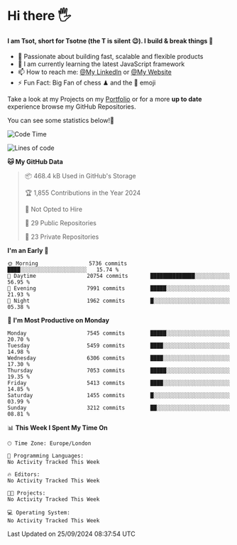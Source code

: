# Hi there :raised_hand_with_fingers_splayed:
#### I am Tsot, short for Tsotne (the T is silent :wink:). I build & break things :space_invader:
- :telescope: Passionate about building fast, scalable and flexible products
- :seedling: I am currently learning the latest JavaScript framework 
- :mailbox: How to reach me: [@My LinkedIn](https://www.linkedin.com/in/tsotne-gvadzabia/) or [@My Website](https://tsotne.co.uk/contact)
- :zap: Fun Fact: Big Fan of chess ♟ and the 👾 emoji

Take a look at my Projects on my [Portfolio](https://tsotne.co.uk/) or for a more **up to date** experience browse my GitHub Repositories.

You can see some statistics below!:space_invader:
<!--START_SECTION:waka-->
![Code Time](http://img.shields.io/badge/Code%20Time-761%20hrs%202%20mins-blue)

![Lines of code](https://img.shields.io/badge/From%20Hello%20World%20I%27ve%20Written-12.9%20million%20lines%20of%20code-blue)

**🐱 My GitHub Data** 

> 📦 468.4 kB Used in GitHub's Storage 
 > 
> 🏆 1,855 Contributions in the Year 2024
 > 
> 🚫 Not Opted to Hire
 > 
> 📜 29 Public Repositories 
 > 
> 🔑 23 Private Repositories 
 > 
**I'm an Early 🐤** 

```text
🌞 Morning                5736 commits        ████░░░░░░░░░░░░░░░░░░░░░   15.74 % 
🌆 Daytime                20754 commits       ██████████████░░░░░░░░░░░   56.95 % 
🌃 Evening                7991 commits        █████░░░░░░░░░░░░░░░░░░░░   21.93 % 
🌙 Night                  1962 commits        █░░░░░░░░░░░░░░░░░░░░░░░░   05.38 % 
```
📅 **I'm Most Productive on Monday** 

```text
Monday                   7545 commits        █████░░░░░░░░░░░░░░░░░░░░   20.70 % 
Tuesday                  5459 commits        ████░░░░░░░░░░░░░░░░░░░░░   14.98 % 
Wednesday                6306 commits        ████░░░░░░░░░░░░░░░░░░░░░   17.30 % 
Thursday                 7053 commits        █████░░░░░░░░░░░░░░░░░░░░   19.35 % 
Friday                   5413 commits        ████░░░░░░░░░░░░░░░░░░░░░   14.85 % 
Saturday                 1455 commits        █░░░░░░░░░░░░░░░░░░░░░░░░   03.99 % 
Sunday                   3212 commits        ██░░░░░░░░░░░░░░░░░░░░░░░   08.81 % 
```


📊 **This Week I Spent My Time On** 

```text
🕑︎ Time Zone: Europe/London

💬 Programming Languages: 
No Activity Tracked This Week

🔥 Editors: 
No Activity Tracked This Week

🐱‍💻 Projects: 
No Activity Tracked This Week

💻 Operating System: 
No Activity Tracked This Week
```


 Last Updated on 25/09/2024 08:37:54 UTC
<!--END_SECTION:waka-->
